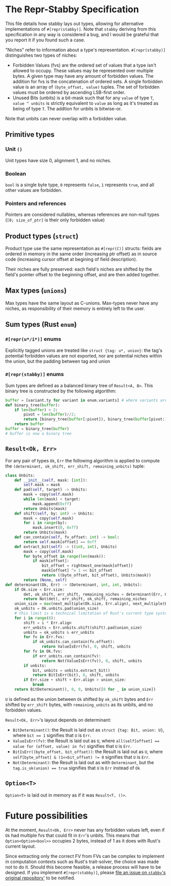 # The Repr-Stabby Specification
This file details how stabby lays out types, allowing for alternative implementations of `#[repr(stabby)]`. Note that `stabby` deriving from this specification in any way is considered a bug, and I would be grateful that you report it if you found such a case.

"Niches" refer to information about a type's representation. `#[repr(stabby)]` distinguishes two types of niches:
- Forbidden Values (fvs) are the ordered set of values that a type isn't allowed to occupy. These values may be represented over multiple bytes. A given type may have any amount of forbidden values. The addition for fvs is the concatenation of ordered sets. A single forbidden value is an array of `(byte_offset, value)` tuples. The set of forbidden values must be ordered by ascending LSB-first order.
- Unused Bits (unbits) is a bit-mask such that for any `value` of type `T`, `value ^ unbits` is strictly equivalent to `value` as long as it's treated as being of type `T`. The addtion for unbits is bitwise-or.

Note that unbits can never overlap with a forbidden value.

## Primitive types
### Unit `()`
Unit types have size 0, alignment 1, and no niches.

### Boolean
`bool` is a single byte type, `0` represents `false`, `1` represents `true`, and all other values are forbidden.

### Pointers and references
Pointers are considered nullables, whereas references are non-null types (`[0; size_of_ptr]` is their only forbidden value)

## Product types (`struct`)
Product type use the same representation as `#[repr(C)]` structs: fields are ordered in memory in the same order (increasing ptr offset) as in source code (increasing cursor offset at begining of field description).

Their niches are fully preserved: each field's niches are shifted by the field's pointer offset to the beginning offset, and are then added together.

## Max types (`unions`)
Max types have the same layout as C-unions. Max-types never have any niches, as responsibility of their memory is entirely left to the user.

## Sum types (Rust `enum`)
### `#[repr(u*/i*)]` enums
Explicitly tagged unions are treated like `struct {tag: u*, union}`: the tag's potential forbidden values are not exported, nor are potential niches within the union, but the padding between tag and union

### `#[repr(stabby)]` enums
Sum types are defined as a balanced binary tree of `Result<A, B>`. This binary tree is constructed by the following algorithm:
```python
buffer = [variant.ty for variant in enum.variants] # where variants are ordered by offset in source-code.
def binary_tree(buffer):
    if len(buffer) > 2:
        pivot = len(buffer)//2;
        return [binary_tree(buffer[:pivot]), binary_tree(buffer[pivot:])]
    return buffer
buffer = binary_tree(buffer)
# buffer is now a binary tree
```

## `Result<Ok, Err>`
For any pair of types `Ok`, `Err` the following algorithm is applied to compute the `(determinant, ok_shift, err_shift, remaining_unbits)` tuple:
```python
class Unbits:
    def __init__(self, mask: [int]):
        self.mask = mask
    def pad(self, target) -> Unbits:
        mask = copy(self.mask)
        while len(mask) < target:
            mask.append(0xff)
        return Unbits(mask)
    def shift(self, by: int) -> Unbits:
        mask = copy(self.mask)
        for i in range(by):
            mask.insert(0, 0xff)
        return Unbits(mask)
    def can_contain(self, fv_offset: int) -> bool:
        return self.mask[offset] == 0xff
    def extract_bit(self) -> ((int, int), Unbits)
        mask = copy(self.mask)
        for byte_offset in range(len(mask)):
            if mask[offset]:
                bit_offset = rightmost_one(mask[offset])
                mask[offset] ^= 1 << bit_offset
                return ((byte_offset, bit_offset), Unbits(mask))
        return (None, self)
def determinant(Ok, Err) -> (Determinant, int, int, Unbits):
    if Ok.size < Err.size:
        det, ok_shift, err_shift, remaining_niches = determinant(Err, Ok)
        return Not(det), err_shift, ok_shift, remaining_niches
    union_size = max(next_multiple(Ok.size, Err.align), next_multiple(Err.size, Ok.align))
    ok_unbits = Ok.unbits.pad(union_size)
    # this limit is a technical limitation of Rust's current type system, where this ABI was first defined.
    for i in range(8): 
        shift = i * Err.align
        err_unbits = Err.unbits.shift(shift).pad(union_size)
        unbits = ok_unbits & err_unbits
        for fv in Err.fvs:
            if ok_unbits.can_contain(fv.offset):
                return ValueIsErr(fv), 0, shift, unbits
        for fv in Ok.fvs:
            if err_unbits.can_contain(fv):
                return Not(ValueIsErr(fv)), 0, shift, unbits
        if unbits:
            bit, unbits = unbits.extract_bit()
            return BitIsErr(bit), 0, shift, unbits
        if Err.size + shift + Err.align > union_size:
            break
    return BitDeterminant(), 0, 0, Unbits([0 for _ in union_size])
```

`U` is defined as the union between `Ok` shifted by `ok_shift` bytes and `Err` shifted by `err_shift` bytes, with `remaining_unbits` as its unbits, and no forbidden values.

`Result<Ok, Err>`'s layout depends on determinant:
- `BitDeterminant()`: the Result is laid out as `struct {tag: Bit, union: U}`, where `bit == 1` signifies that `U` is `Err`.
- `ValueIsErr(fv)`: the Result is laid out as `U`, where `all(self[offset] == value for (offset, value) in fv)` signifies that `U` is `Err`.
- `BitIsErr((byte_offset, bit_offset))`: the Result is laid out as `U`, where `self[byte_offset] & (1<<bit_offset) != 0` signifies that `U` is `Err`.
- `Not(Determinant)`: the Result is laid out as with `Determinant`, but the `tag.is_ok(union) == true` signifies that `U` is `Err` instead of `Ok`

## `Option<T>`
`Option<T>` is laid out in memory as if it was `Result<T, ()>`.

# Future possibilities
At the moment, `Result<Ok, Err>` never has any forbidden values left, even if `Ok` had multiple fvs that could fit in `Err`'s unbits. This means that `Option<Option<bool>>` occupies 2 bytes, instead of 1 as it does with Rust's current layout.

Since extracting only the correct FV from FVs can be complex to implement in computation contexts such as Rust's trait-solver, the choice was made not to do it. Should this become feasible, a release process will have to be designed. If you implement `#[repr(stabby)]`, please [file an issue on `stabby`'s original repository'](https://github.com/ZettaScaleLabs/stabby/issues/new) to be notified.
